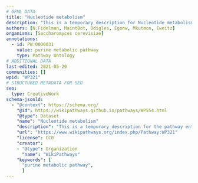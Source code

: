 ```yaml
---
# GPML DATA
title: "Nucleotide metabolism"
description: "This is a temporary description for Nucleotide metabolism"
authors: [N.Fidelman, MaintBot, Ddigles, Egonw, Mkutmon, Eweitz]
organisms: [Saccharomyces cerevisiae]
annotations:
  - id: PW:0000031
    value: purine metabolic pathway
    type: Pathway Ontology
# ADDITIONAL DATA
last-edited: 2021-05-20
communities: []
wpid: "WP321"
# STRUCTURED METADATA FOR SEO
seo:
  type: CreativeWork
schema-jsonld:
  - "@context": https://schema.org/
    "@id": https://wikipathways.github.io/pathways/WP554.html
    "@type": Dataset
    "name": "Nucleotide metabolism"
    "description": "This is a temporary description for the pathway entitled: Nucleotide metabolism"
    "url": "https://www.wikipathways.org/index.php/Pathway:WP321"
    "license": CC0
    "creator":
    - "@type": Organization
      "name": "WikiPathways"
    "keywords": [
      "purine metabolic pathway",
      ]
---
```

